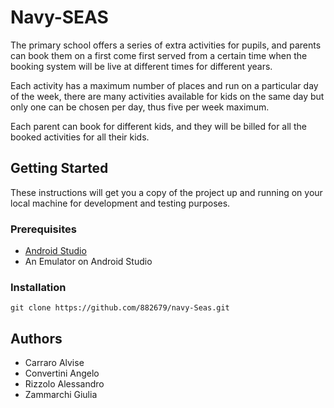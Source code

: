 # Navy-SEAS

The primary school offers a series of extra activities for pupils, and parents can book them on a first come first
served from a certain time when the booking system will be live at different times for different years.

Each activity has a maximum number of places and run on a particular day of the week, there are many activities
available for kids on the same day but only one can be chosen per day, thus five per week maximum.

Each parent can book for different kids, and they will be billed for all the booked activities for all their kids.

## Getting Started

These instructions will get you a copy of the project up and running on your local machine for development and testing
purposes.

### Prerequisites

-   [Android Studio](https://developer.android.com/studio)
-   An Emulator on Android Studio

### Installation

```console
git clone https://github.com/882679/navy-Seas.git
```

## Authors

-   Carraro Alvise
-   Convertini Angelo
-   Rizzolo Alessandro
-   Zammarchi Giulia
